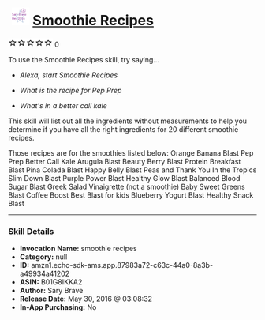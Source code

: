 # &nbsp;<img src="skill_icon" alt="Smoothie Recipes icon" width="36"> [Smoothie Recipes](http://alexa.amazon.com/#skills/amzn1.echo-sdk-ams.app.87983a72-c63c-44a0-8a3b-a49934a41202)
![0 stars](../../images/ic_star_border_black_18dp_1x.png)![0 stars](../../images/ic_star_border_black_18dp_1x.png)![0 stars](../../images/ic_star_border_black_18dp_1x.png)![0 stars](../../images/ic_star_border_black_18dp_1x.png)![0 stars](../../images/ic_star_border_black_18dp_1x.png) 0

To use the Smoothie Recipes skill, try saying...

* *Alexa, start Smoothie Recipes*

* *What is the recipe for Pep Prep*

* *What's in a better call kale*

This skill will list out all the ingredients without measurements to help you determine if you have all the right ingredients for 20 different smoothie recipes. 

Those recipes are for the smoothies listed below:
Orange Banana Blast
Pep Prep
Better Call Kale
Arugula Blast
Beauty Berry Blast
Protein Breakfast Blast
Pina Colada Blast
Happy Belly Blast
Peas and Thank You
In the Tropics
Slim Down Blast
Purple Power Blast
Healthy Glow Blast
Balanced Blood Sugar Blast
Greek Salad Vinaigrette (not a smoothie)
Baby Sweet Greens Blast
Coffee Boost
Best Blast for kids
Blueberry Yogurt Blast
Healthy Snack Blast

***

### Skill Details

* **Invocation Name:** smoothie recipes
* **Category:** null
* **ID:** amzn1.echo-sdk-ams.app.87983a72-c63c-44a0-8a3b-a49934a41202
* **ASIN:** B01G8IKKA2
* **Author:** Sary Brave
* **Release Date:** May 30, 2016 @ 03:08:32
* **In-App Purchasing:** No
